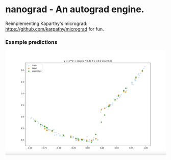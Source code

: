 # nanograd - An autograd engine.

Reimplementing Kaparthy's micrograd: https://github.com/karpathy/micrograd for fun.

### Example predictions
![Regression Example](static/regression_example.png?raw=true)